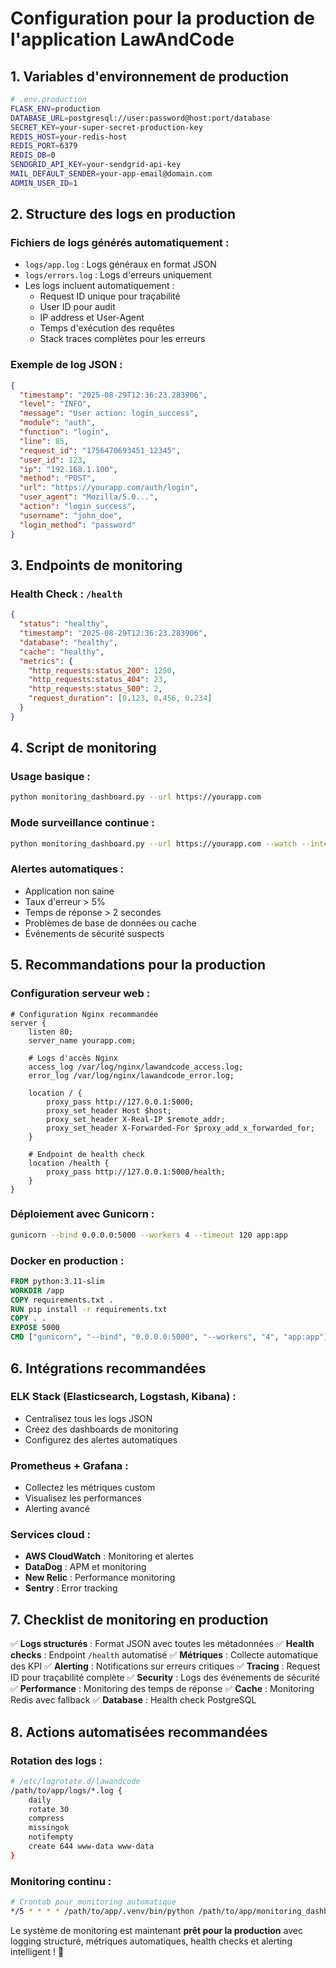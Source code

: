 # Configuration pour la production de l'application LawAndCode

## 1. Variables d'environnement de production
```bash
# .env.production
FLASK_ENV=production
DATABASE_URL=postgresql://user:password@host:port/database
SECRET_KEY=your-super-secret-production-key
REDIS_HOST=your-redis-host
REDIS_PORT=6379
REDIS_DB=0
SENDGRID_API_KEY=your-sendgrid-api-key
MAIL_DEFAULT_SENDER=your-app-email@domain.com
ADMIN_USER_ID=1
```

## 2. Structure des logs en production

### Fichiers de logs générés automatiquement :
- `logs/app.log` : Logs généraux en format JSON
- `logs/errors.log` : Logs d'erreurs uniquement
- Les logs incluent automatiquement :
  - Request ID unique pour traçabilité
  - User ID pour audit
  - IP address et User-Agent
  - Temps d'exécution des requêtes
  - Stack traces complètes pour les erreurs

### Exemple de log JSON :
```json
{
  "timestamp": "2025-08-29T12:36:23.283906",
  "level": "INFO",
  "message": "User action: login_success",
  "module": "auth",
  "function": "login",
  "line": 85,
  "request_id": "1756470693451_12345",
  "user_id": 123,
  "ip": "192.168.1.100",
  "method": "POST",
  "url": "https://yourapp.com/auth/login",
  "user_agent": "Mozilla/5.0...",
  "action": "login_success",
  "username": "john_doe",
  "login_method": "password"
}
```

## 3. Endpoints de monitoring

### Health Check : `/health`
```json
{
  "status": "healthy",
  "timestamp": "2025-08-29T12:36:23.283906",
  "database": "healthy",
  "cache": "healthy",
  "metrics": {
    "http_requests:status_200": 1250,
    "http_requests:status_404": 23,
    "http_requests:status_500": 2,
    "request_duration": [0.123, 0.456, 0.234]
  }
}
```

## 4. Script de monitoring

### Usage basique :
```bash
python monitoring_dashboard.py --url https://yourapp.com
```

### Mode surveillance continue :
```bash
python monitoring_dashboard.py --url https://yourapp.com --watch --interval 60
```

### Alertes automatiques :
- Application non saine
- Taux d'erreur > 5%
- Temps de réponse > 2 secondes
- Problèmes de base de données ou cache
- Événements de sécurité suspects

## 5. Recommandations pour la production

### Configuration serveur web :
```nginx
# Configuration Nginx recommandée
server {
    listen 80;
    server_name yourapp.com;
    
    # Logs d'accès Nginx
    access_log /var/log/nginx/lawandcode_access.log;
    error_log /var/log/nginx/lawandcode_error.log;
    
    location / {
        proxy_pass http://127.0.0.1:5000;
        proxy_set_header Host $host;
        proxy_set_header X-Real-IP $remote_addr;
        proxy_set_header X-Forwarded-For $proxy_add_x_forwarded_for;
    }
    
    # Endpoint de health check
    location /health {
        proxy_pass http://127.0.0.1:5000/health;
    }
}
```

### Déploiement avec Gunicorn :
```bash
gunicorn --bind 0.0.0.0:5000 --workers 4 --timeout 120 app:app
```

### Docker en production :
```dockerfile
FROM python:3.11-slim
WORKDIR /app
COPY requirements.txt .
RUN pip install -r requirements.txt
COPY . .
EXPOSE 5000
CMD ["gunicorn", "--bind", "0.0.0.0:5000", "--workers", "4", "app:app"]
```

## 6. Intégrations recommandées

### ELK Stack (Elasticsearch, Logstash, Kibana) :
- Centralisez tous les logs JSON
- Créez des dashboards de monitoring
- Configurez des alertes automatiques

### Prometheus + Grafana :
- Collectez les métriques custom
- Visualisez les performances
- Alerting avancé

### Services cloud :
- **AWS CloudWatch** : Monitoring et alertes
- **DataDog** : APM et monitoring
- **New Relic** : Performance monitoring
- **Sentry** : Error tracking

## 7. Checklist de monitoring en production

✅ **Logs structurés** : Format JSON avec toutes les métadonnées
✅ **Health checks** : Endpoint `/health` automatisé
✅ **Métriques** : Collecte automatique des KPI
✅ **Alerting** : Notifications sur erreurs critiques
✅ **Tracing** : Request ID pour traçabilité complète
✅ **Security** : Logs des événements de sécurité
✅ **Performance** : Monitoring des temps de réponse
✅ **Cache** : Monitoring Redis avec fallback
✅ **Database** : Health check PostgreSQL

## 8. Actions automatisées recommandées

### Rotation des logs :
```bash
# /etc/logrotate.d/lawandcode
/path/to/app/logs/*.log {
    daily
    rotate 30
    compress
    missingok
    notifempty
    create 644 www-data www-data
}
```

### Monitoring continu :
```bash
# Crontab pour monitoring automatique
*/5 * * * * /path/to/app/.venv/bin/python /path/to/app/monitoring_dashboard.py --url https://yourapp.com
```

Le système de monitoring est maintenant **prêt pour la production** avec logging structuré, métriques automatiques, health checks et alerting intelligent ! 🚀
